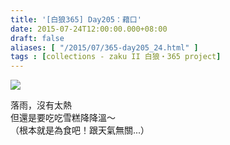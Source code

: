 ```yaml
---
title: '[白狼365] Day205：藉口'
date: 2015-07-24T12:00:00.000+08:00
draft: false
aliases: [ "/2015/07/365-day205_24.html" ]
tags : [collections - zaku II 白狼・365 project]
---
```


[![](https://farm1.staticflickr.com/406/19753246060_0664047465_z.jpg)](https://farm1.staticflickr.com/406/19753246060_0664047465_z.jpg)

落雨，沒有太熱  
但還是要吃吃雪糕降降溫～  
（根本就是為食吧！跟天氣無關...）